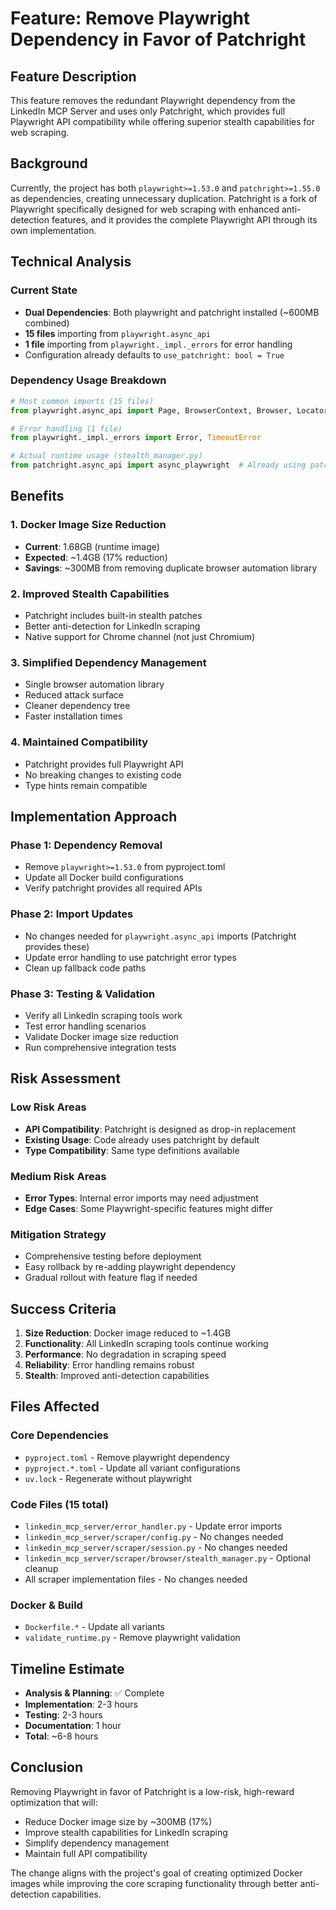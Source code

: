 # Feature: Remove Playwright Dependency in Favor of Patchright

## Feature Description

This feature removes the redundant Playwright dependency from the LinkedIn MCP Server and uses only Patchright, which provides full Playwright API compatibility while offering superior stealth capabilities for web scraping.

## Background

Currently, the project has both `playwright>=1.53.0` and `patchright>=1.55.0` as dependencies, creating unnecessary duplication. Patchright is a fork of Playwright specifically designed for web scraping with enhanced anti-detection features, and it provides the complete Playwright API through its own implementation.

## Technical Analysis

### Current State
- **Dual Dependencies**: Both playwright and patchright installed (~600MB combined)
- **15 files** importing from `playwright.async_api`
- **1 file** importing from `playwright._impl._errors` for error handling
- Configuration already defaults to `use_patchright: bool = True`

### Dependency Usage Breakdown
```python
# Most common imports (15 files)
from playwright.async_api import Page, BrowserContext, Browser, Locator

# Error handling (1 file)
from playwright._impl._errors import Error, TimeoutError

# Actual runtime usage (stealth_manager.py)
from patchright.async_api import async_playwright  # Already using patchright
```

## Benefits

### 1. **Docker Image Size Reduction**
- **Current**: 1.68GB (runtime image)
- **Expected**: ~1.4GB (17% reduction)
- **Savings**: ~300MB from removing duplicate browser automation library

### 2. **Improved Stealth Capabilities**
- Patchright includes built-in stealth patches
- Better anti-detection for LinkedIn scraping
- Native support for Chrome channel (not just Chromium)

### 3. **Simplified Dependency Management**
- Single browser automation library
- Reduced attack surface
- Cleaner dependency tree
- Faster installation times

### 4. **Maintained Compatibility**
- Patchright provides full Playwright API
- No breaking changes to existing code
- Type hints remain compatible

## Implementation Approach

### Phase 1: Dependency Removal
- Remove `playwright>=1.53.0` from pyproject.toml
- Update all Docker build configurations
- Verify patchright provides all required APIs

### Phase 2: Import Updates
- No changes needed for `playwright.async_api` imports (Patchright provides these)
- Update error handling to use patchright error types
- Clean up fallback code paths

### Phase 3: Testing & Validation
- Verify all LinkedIn scraping tools work
- Test error handling scenarios
- Validate Docker image size reduction
- Run comprehensive integration tests

## Risk Assessment

### Low Risk Areas
- **API Compatibility**: Patchright is designed as drop-in replacement
- **Existing Usage**: Code already uses patchright by default
- **Type Compatibility**: Same type definitions available

### Medium Risk Areas
- **Error Types**: Internal error imports may need adjustment
- **Edge Cases**: Some Playwright-specific features might differ

### Mitigation Strategy
- Comprehensive testing before deployment
- Easy rollback by re-adding playwright dependency
- Gradual rollout with feature flag if needed

## Success Criteria

1. **Size Reduction**: Docker image reduced to ~1.4GB
2. **Functionality**: All LinkedIn scraping tools continue working
3. **Performance**: No degradation in scraping speed
4. **Reliability**: Error handling remains robust
5. **Stealth**: Improved anti-detection capabilities

## Files Affected

### Core Dependencies
- `pyproject.toml` - Remove playwright dependency
- `pyproject.*.toml` - Update all variant configurations
- `uv.lock` - Regenerate without playwright

### Code Files (15 total)
- `linkedin_mcp_server/error_handler.py` - Update error imports
- `linkedin_mcp_server/scraper/config.py` - No changes needed
- `linkedin_mcp_server/scraper/session.py` - No changes needed
- `linkedin_mcp_server/scraper/browser/stealth_manager.py` - Optional cleanup
- All scraper implementation files - No changes needed

### Docker & Build
- `Dockerfile.*` - Update all variants
- `validate_runtime.py` - Remove playwright validation

## Timeline Estimate

- **Analysis & Planning**: ✅ Complete
- **Implementation**: 2-3 hours
- **Testing**: 2-3 hours
- **Documentation**: 1 hour
- **Total**: ~6-8 hours

## Conclusion

Removing Playwright in favor of Patchright is a low-risk, high-reward optimization that will:
- Reduce Docker image size by ~300MB (17%)
- Improve stealth capabilities for LinkedIn scraping
- Simplify dependency management
- Maintain full API compatibility

The change aligns with the project's goal of creating optimized Docker images while improving the core scraping functionality through better anti-detection capabilities.
